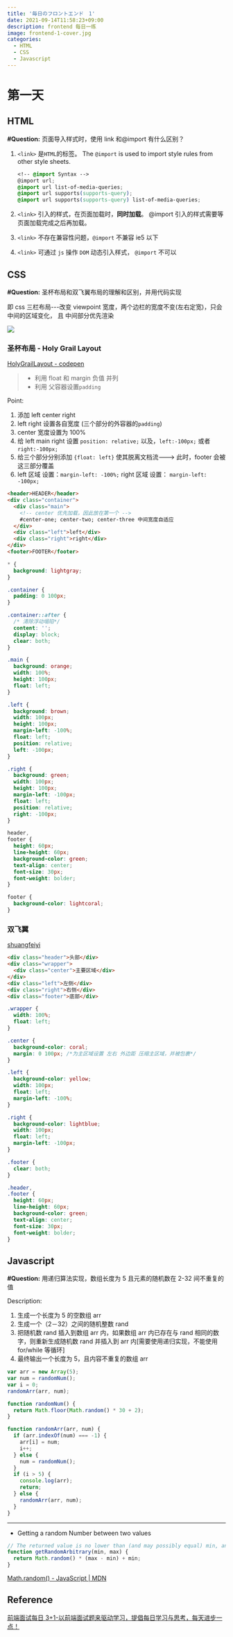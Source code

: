 ```yaml
---
title: '毎日のフロントエンド　1'
date: 2021-09-14T11:58:23+09:00
description: frontend 每日一练
image: frontend-1-cover.jpg
categories:
  - HTML
  - CSS
  - Javascript
---
```


# 第一天

## HTML

**#Question:** 页面导入样式时，使用 link 和@import 有什么区别？

1. `<link>` 是`HTML`的标签。 The `@import` is used to import style rules from other style sheets.

   ```css
   <!-- @import Syntax -->
   @import url;
   @import url list-of-media-queries;
   @import url supports(supports-query);
   @import url supports(supports-query) list-of-media-queries;
   ```

2. `<link>` 引入的样式，在页面加载时，**同时加载**。 @import 引入的样式需要等页面加载完成之后再加载。

3. `<link>` 不存在兼容性问题，`@import` 不兼容 ie5 以下

4. `<link>` 可通过 `js` 操作 `DOM` 动态引入样式， `@import` 不可以

## CSS

**#Question:** 圣杯布局和双飞翼布局的理解和区别，并用代码实现

即 css 三栏布局---改变 viewpoint 宽度，两个边栏的宽度不变(左右定宽)，只会中间的区域变化， 且 中间部分优先渲染

![](illustrator-.png)

### 圣杯布局 - Holy Grail Layout

[HolyGrailLayout - codepen](https://codepen.io/youkoucoding/pen/WNOEqGJ)

> - 利用 float 和 margin 负值 并列
> - 利用 父容器设置`padding`

Point:

1. 添加 left center right
2. left right 设置各自宽度 (三个部分的外容器的`padding`)
3. center 宽度设置为 100%
4. 给 left main right 设置 `position: relative;` 以及，`left:-100px;` 或者 `right:-100px;`
5. 给三个部分分别添加 `{float: left}` 使其脱离文档流---> 此时，footer 会被 这三部分覆盖
6. left 区域 设置：`margin-left: -100%;` right 区域 设置： `margin-left: -100px;`

```html
<header>HEADER</header>
<div class="container">
  <div class="main">
    <!-- center 优先加载，因此放在第一个 -->
    #center-one; center-two; center-three 中间宽度自适应
  </div>
  <div class="left">left</div>
  <div class="right">right</div>
</div>
<footer>FOOTER</footer>
```

```css
* {
  background: lightgray;
}

.container {
  padding: 0 100px;
}

.container::after {
  /* 清除浮动塌陷*/
  content: '';
  display: block;
  clear: both;
}

.main {
  background: orange;
  width: 100%;
  height: 100px;
  float: left;
}

.left {
  background: brown;
  width: 100px;
  height: 100px;
  margin-left: -100%;
  float: left;
  position: relative;
  left: -100px;
}

.right {
  background: green;
  width: 100px;
  height: 100px;
  margin-left: -100px;
  float: left;
  position: relative;
  right: -100px;
}

header,
footer {
  height: 60px;
  line-height: 60px;
  background-color: green;
  text-align: center;
  font-size: 30px;
  font-weight: bolder;
}

footer {
  background-color: lightcoral;
}
```

### 双飞翼

[shuangfeiyi](https://codepen.io/youkoucoding/pen/qBjPEqX?editors=1100)

```html
<div class="header">头部</div>
<div class="wrapper">
  <div class="center">主要区域</div>
</div>
<div class="left">左侧</div>
<div class="right">右侧</div>
<div class="footer">底部</div>
```

```css
.wrapper {
  width: 100%;
  float: left;
}

.center {
  background-color: coral;
  margin: 0 100px; /*为主区域设置 左右 外边距 压缩主区域，并被包裹*/
}

.left {
  background-color: yellow;
  width: 100px;
  float: left;
  margin-left: -100%;
}

.right {
  background-color: lightblue;
  width: 100px;
  float: left;
  margin-left: -100px;
}

.footer {
  clear: both;
}

.header,
.footer {
  height: 60px;
  line-height: 60px;
  background-color: green;
  text-align: center;
  font-size: 30px;
  font-weight: bolder;
}
```

## Javascript

**#Question:** 用递归算法实现，数组长度为 5 且元素的随机数在 2-32 间不重复的值

Description:

1. 生成一个长度为 5 的空数组 arr
2. 生成一个（2－32）之间的随机整数 rand
3. 把随机数 rand 插入到数组 arr 内，如果数组 arr 内已存在与 rand 相同的数字，则重新生成随机数 rand 并插入到 arr 内[需要使用递归实现，不能使用 for/while 等循环]
4. 最终输出一个长度为 5，且内容不重复的数组 arr

```javascript
var arr = new Array(5);
var num = randomNum();
var i = 0;
randomArr(arr, num);

function randomNum() {
  return Math.floor(Math.random() * 30 + 2);
}

function randomArr(arr, num) {
  if (arr.indexOf(num) === -1) {
    arr[i] = num;
    i++;
  } else {
    num = randomNum();
  }
  if (i > 5) {
    console.log(arr);
    return;
  } else {
    randomArr(arr, num);
  }
}
```

---

- Getting a random Number between two values

```js
// The returned value is no lower than (and may possibly equal) min, and is less than (and not equal) max
function getRandomArbitrary(min, max) {
  return Math.random() * (max - min) + min;
}
```

[Math.random() - JavaScript | MDN](https://developer.mozilla.org/en-US/docs/Web/JavaScript/Reference/Global_Objects/Math/random#getting_a_random_integer_between_two_values)

## Reference

[前端面试每日 3+1-以前端面试题来驱动学习，提倡每日学习与思考，每天进步一点！](http://www.h-camel.com/index.html)
